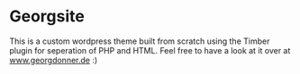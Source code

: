 # Georgsite

This is a custom wordpress theme built from scratch using the Timber plugin for seperation of PHP and HTML.
Feel free to have a look at it over at www.georgdonner.de :)
